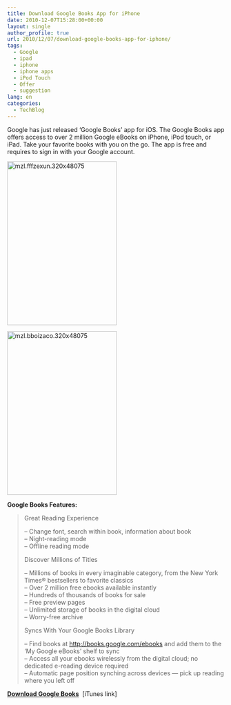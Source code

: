 ```yaml
---
title: Download Google Books App for iPhone
date: 2010-12-07T15:28:00+00:00
layout: single
author_profile: true
url: 2010/12/07/download-google-books-app-for-iphone/
tags:
  - Google
  - ipad
  - iphone
  - iphone apps
  - iPod Touch
  - Offer
  - suggestion
lang: en
categories: 
  - TechBlog
---
```

Google has just released ‘Google Books’ app for iOS. The Google Books app offers access to over 2 million Google eBooks on iPhone, iPod touch, or iPad. Take your favorite books with you on the go. The app is free and requires to sign in with your Google account.

[<img title="mzl.fffzexun.320x48075" border="0" alt="mzl.fffzexun.320x48075" src="http://lh3.ggpht.com/_vaUVXcmC3OI/TP5LoD_AxII/AAAAAAAADa0/Do9wWWKZ9lo/mzl.fffzexun.320x48075_thumb%5B3%5D.jpg?imgmax=800" width="254" height="379" />](http://lh5.ggpht.com/_vaUVXcmC3OI/TP5LmaXRVWI/AAAAAAAADaw/1V1wXIcYvds/s1600-h/mzl.fffzexun.320x48075%5B7%5D.jpg)

[<img title="mzl.bboizaco.320x48075" border="0" alt="mzl.bboizaco.320x48075" src="http://lh6.ggpht.com/_vaUVXcmC3OI/TP5LsfyabrI/AAAAAAAADa8/uC99i3snYR0/mzl.bboizaco.320x48075_thumb%5B1%5D.jpg?imgmax=800" width="254" height="379" />](http://lh5.ggpht.com/_vaUVXcmC3OI/TP5LqPYyB3I/AAAAAAAADa4/qu16QL79CrY/s1600-h/mzl.bboizaco.320x48075%5B3%5D.jpg)

**Google Books Features:**

> Great Reading Experience
> 
> – Change font, search within book, information about book  
> – Night-reading mode  
> – Offline reading mode
> 
> Discover Millions of Titles
> 
> – Millions of books in every imaginable category, from the New York Times® bestsellers to favorite classics  
> – Over 2 million free ebooks available instantly  
> – Hundreds of thousands of books for sale  
> – Free preview pages  
> – Unlimited storage of books in the digital cloud  
> – Worry-free archive
> 
> Syncs With Your Google Books Library
> 
> – Find books at http://books.google.com/ebooks and add them to the ‘My Google eBooks’ shelf to sync  
> – Access all your ebooks wirelessly from the digital cloud; no dedicated e-reading device required  
> – Automatic page position synching across devices — pick up reading where you left off

[**Download Google Books**](http://itunes.apple.com/us/app/google-books/id400989007?mt=8)  [iTunes link]